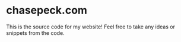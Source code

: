 # chasepeck.com

This is the source code for my website! Feel free to take any ideas or snippets from the code.